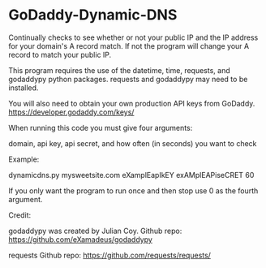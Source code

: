 # GoDaddy-Dynamic-DNS
Continually checks to see whether or not your public IP and the IP address for your domain's A record match.  If not the program will change your A record to match your public IP.

This program requires the use of the datetime, time, requests, and godaddypy python packages.  requests and godaddypy may need to be installed.

You will also need to obtain your own production API keys from GoDaddy.   https://developer.godaddy.com/keys/

When running this code you must give four arguments:

domain, api key, api secret, and how often (in seconds) you want to check

Example:

dynamicdns.py mysweetsite.com eXamplEapIkEY exAMplEAPiseCRET 60

If you only want the program to run once and then stop use 0 as the fourth argument.


Credit:

godaddypy was created by Julian Coy.  Github repo:  https://github.com/eXamadeus/godaddypy

requests Github repo:  https://github.com/requests/requests/
